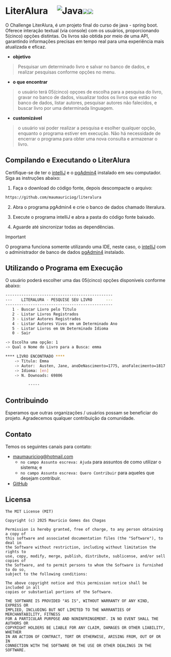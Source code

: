 # LiterAlura&emsp;![Java](https://img.shields.io/badge/java-%23ED8B00.svg?style=for-the-badge&logo=openjdk&logoColor=white)<img src="https://img.shields.io/badge/IntelliJ_IDEA-000000.svg?style=for-the-badge&logo=intellij-idea&logoColor=white" /><img src="https://img.shields.io/badge/json-5E5C5C?style=for-the-badge&logo=json&logoColor=white" />
O Challenge LiterAlura, é um projeto final do curso de java - spring boot. Oferece interação textual (via console) com os usuários, proporcionando 5(cinco) opções distintas. Os livros são obtida por meio de uma API, garantindo informações precisas em tempo real para uma experiência mais atualizada e eficaz.

- **objetivo**

> Pesquisar um determinado livro e salvar no banco de dados, e realizar pesquisas conforme opções no menu.

- **o que encontrar**

> o usuário terá 05(cinco) opçoes de escolha para a pesquisa do livro, gravar no banco de dados, visualizar todos os livros que estão no banco de dados, listar autores, pesquisar autores não falecidos, e buscar livro por uma determinada linguagem.

- **customizável**

> o usuário vai poder realizar a pesquisa e esolher qualquer opção, enquanto o programa estiver em execução. Não há necessidade de encerrar o programa para obter uma nova consulta e armazenar o livro.

## Compilando e Executando o LiterAlura
Certifique-se de ter o [intelliJ](https://www.jetbrains.com/idea/download/?section=windows) e o [pgAdmin4](https://www.pgadmin.org/download/) instalado em seu computador. Siga as instruções abaixo:
1. Faça o download do código fonte, depois descompacte o arquivo:

```sh
https://github.com/maumauriciog/literalura
```

2. Abra o programa pgAdmin4 e crie o banco de dados chamado literalura.

3. Execute o programa intelliJ e abra a pasta do código fonte baixado.

4. Aguarde até sincronizar todas as dependências.

> [!IMPORTANT]
> O programa funciona somente utilizando uma IDE, neste caso, o [intelliJ](https://www.jetbrains.com/idea/download/?section=windows) com o administrador de banco de dados [pgAdmin4](https://www.pgadmin.org/download/) instalado.

## Utilizando o Programa em Execução
O usuário poderá escolher uma das 05(cinco) opções disponíveis conforme abaixo:
```bash
-----------------------------------------------
---    LITERALURA - PESQUISE SEU LIVRO      ---
-----------------------------------------------
   1 - Buscar Livro pelo Título
   2 - Listar Livros Registrados
   3 - Listar Autores Registrados
   4 - Listar Autores Vivos em um Determinado Ano
   5 - Listar Livros em Um Determinado Idioma
   0 - Sair

-> Escolha uma opção: 1
-> Qual o Nome do Livro para a Busca: emma
```
```bash
**** LIVRO ENCONTRADO ****
    -> Título: Emma
    -> Autor:  Austen, Jane, anoDeNascimento=1775, anoFalecimento=1817
    -> Idioma: [en]
    -> N. Downoads: 69806

          -----
```

## Contribuindo
Esperamos que outras organizações / usuários possam se beneficiar do projeto. Agradecemos qualquer contribuição da comunidade.

## Contato
Temos os seguintes canais para contato:
- maumauriciog@hotmail.com
  - `no campo Assunto escreva: Ajuda` para assuntos de como utilizar o sistema; e
  - `no campo Assunto escreva: Quero Contribuir` para aqueles que desejam contribuir.
- [GitHub](https://github.com/maumauriciog)


## Licensa
```
The MIT License (MIT)

Copyright (c) 2025 Maurício Gomes das Chagas

Permission is hereby granted, free of charge, to any person obtaining a copy of
this software and associated documentation files (the "Software"), to deal in
the Software without restriction, including without limitation the rights to
use, copy, modify, merge, publish, distribute, sublicense, and/or sell copies of
the Software, and to permit persons to whom the Software is furnished to do so,
subject to the following conditions:

The above copyright notice and this permission notice shall be included in all
copies or substantial portions of the Software.

THE SOFTWARE IS PROVIDED "AS IS", WITHOUT WARRANTY OF ANY KIND, EXPRESS OR
IMPLIED, INCLUDING BUT NOT LIMITED TO THE WARRANTIES OF MERCHANTABILITY, FITNESS
FOR A PARTICULAR PURPOSE AND NONINFRINGEMENT. IN NO EVENT SHALL THE AUTHORS OR
COPYRIGHT HOLDERS BE LIABLE FOR ANY CLAIM, DAMAGES OR OTHER LIABILITY, WHETHER
IN AN ACTION OF CONTRACT, TORT OR OTHERWISE, ARISING FROM, OUT OF OR IN
CONNECTION WITH THE SOFTWARE OR THE USE OR OTHER DEALINGS IN THE SOFTWARE.
```
